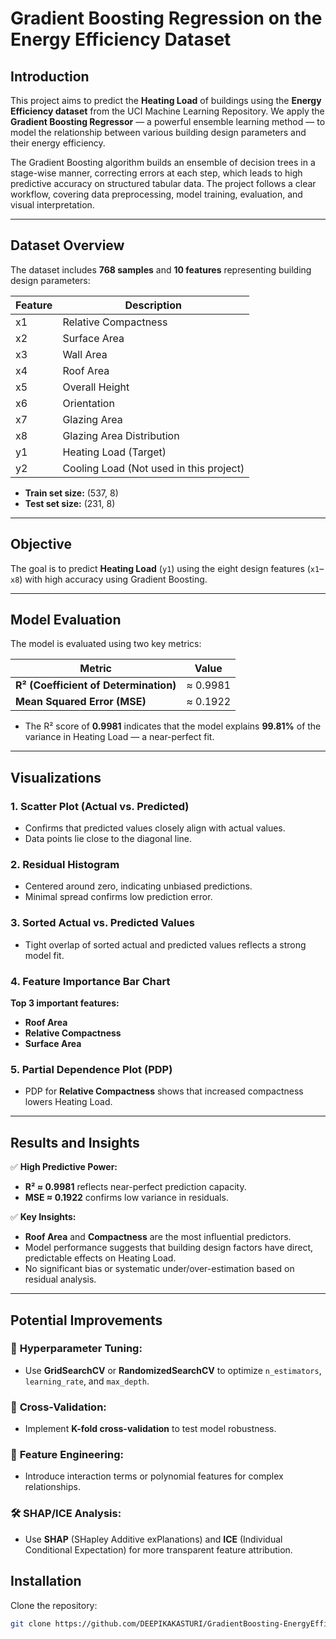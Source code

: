 # Gradient Boosting Regression on the Energy Efficiency Dataset

## Introduction
This project aims to predict the **Heating Load** of buildings using the **Energy Efficiency dataset** from the UCI Machine Learning Repository. We apply the **Gradient Boosting Regressor** — a powerful ensemble learning method — to model the relationship between various building design parameters and their energy efficiency.

The Gradient Boosting algorithm builds an ensemble of decision trees in a stage-wise manner, correcting errors at each step, which leads to high predictive accuracy on structured tabular data. The project follows a clear workflow, covering data preprocessing, model training, evaluation, and visual interpretation.

---

## Dataset Overview
The dataset includes **768 samples** and **10 features** representing building design parameters:

| Feature | Description |
|---------|-------------|
| x1 | Relative Compactness |
| x2 | Surface Area |
| x3 | Wall Area |
| x4 | Roof Area |
| x5 | Overall Height |
| x6 | Orientation |
| x7 | Glazing Area |
| x8 | Glazing Area Distribution |
| y1 | Heating Load (Target) |
| y2 | Cooling Load (Not used in this project) |

- **Train set size:** (537, 8)  
- **Test set size:** (231, 8)  

---

## Objective
The goal is to predict **Heating Load** (`y1`) using the eight design features (`x1`–`x8`) with high accuracy using Gradient Boosting.

---

## Model Evaluation  
The model is evaluated using two key metrics:  

| **Metric** | **Value** |  
|-----------|-----------|  
| **R² (Coefficient of Determination)** | ≈ 0.9981 |  
| **Mean Squared Error (MSE)** | ≈ 0.1922 |  

- The R² score of **0.9981** indicates that the model explains **99.81%** of the variance in Heating Load — a near-perfect fit.  

---

## Visualizations  
### 1. **Scatter Plot (Actual vs. Predicted)**  
- Confirms that predicted values closely align with actual values.  
- Data points lie close to the diagonal line.  

### 2. **Residual Histogram**  
- Centered around zero, indicating unbiased predictions.  
- Minimal spread confirms low prediction error.  

### 3. **Sorted Actual vs. Predicted Values**  
- Tight overlap of sorted actual and predicted values reflects a strong model fit.  

### 4. **Feature Importance Bar Chart**  
**Top 3 important features:**  
- **Roof Area**  
- **Relative Compactness**  
- **Surface Area**  

### 5. **Partial Dependence Plot (PDP)**  
- PDP for **Relative Compactness** shows that increased compactness lowers Heating Load.  

---

## Results and Insights  
✅ **High Predictive Power:**  
- **R² ≈ 0.9981** reflects near-perfect prediction capacity.  
- **MSE ≈ 0.1922** confirms low variance in residuals.  

✅ **Key Insights:**  
- **Roof Area** and **Compactness** are the most influential predictors.  
- Model performance suggests that building design factors have direct, predictable effects on Heating Load.  
- No significant bias or systematic under/over-estimation based on residual analysis.  

---

## Potential Improvements  
### 🔧 **Hyperparameter Tuning:**  
- Use **GridSearchCV** or **RandomizedSearchCV** to optimize `n_estimators`, `learning_rate`, and `max_depth`.  

### 🔁 **Cross-Validation:**  
- Implement **K-fold cross-validation** to test model robustness.  

### 🎯 **Feature Engineering:**  
- Introduce interaction terms or polynomial features for complex relationships.  

### 🛠️ **SHAP/ICE Analysis:**  
- Use **SHAP** (SHapley Additive exPlanations) and **ICE** (Individual Conditional Expectation) for more transparent feature attribution.  


## Installation
Clone the repository:
```bash
git clone https://github.com/DEEPIKAKASTURI/GradientBoosting-EnergyEfficiency.git
